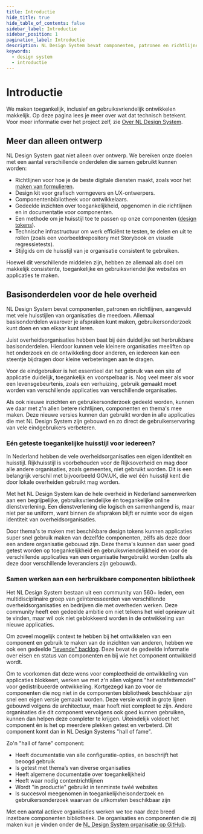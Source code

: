 ```yaml
---
title: Introductie
hide_title: true
hide_table_of_contents: false
sidebar_label: Introductie
sidebar_position: 1
pagination_label: Introductie
description: NL Design System bevat componenten, patronen en richtlijnen, aangevuld met vele huisstijlen van organisaties die meedoen. Allemaal basisonderdelen waarover je afspraken kunt maken, gebruikersonderzoek kunt doen en van elkaar kunt leren.
keywords:
  - design system
  - introductie
---
```


# Introductie

We maken toegankelijk, inclusief en gebruiksvriendelijk ontwikkelen makkelijk. Op deze pagina lees je meer over wat dat technisch betekent. Voor meer informatie over het project zelf, zie [Over NL Design System](/project/over-nlds).

## Meer dan alleen ontwerp

NL Design System gaat niet alleen over ontwerp. We bereiken onze doelen met een aantal verschillende onderdelen die samen gebruikt kunnen worden:

- Richtlijnen voor hoe je de beste digitale diensten maakt, zoals voor het [maken van formulieren](/richtlijnen/formulieren/).
- Design kit voor grafisch vormgevers en UX-ontwerpers.
- Componentenbibliotheek voor ontwikkelaars.
- Gedeelde inzichten over toegankelijkheid, opgenomen in die richtlijnen en in documentatie voor componenten.
- Een methode om je huisstijl toe te passen op onze componenten ([design tokens](/handboek/design-tokens)).
- Technische infrastructuur om werk efficiënt te testen, te delen en uit te rollen (zoals een voorbeeldrepository met Storybook en visuele regressietests).
- Stijlgids om de huisstijl van je organisatie consistent te gebruiken.

Hoewel dit verschillende middelen zijn, hebben ze allemaal als doel om makkelijk consistente, toegankelijke en gebruiksvriendelijke websites en applicaties te maken.

## Basisonderdelen voor de hele overheid

NL Design System bevat componenten, patronen en richtlijnen, aangevuld met vele huisstijlen van organisaties die meedoen. Allemaal basisonderdelen waarover je afspraken kunt maken, gebruikersonderzoek kunt doen en van elkaar kunt leren.

Juist overheidsorganisaties hebben baat bij één duidelijke set herbruikbare basisonderdelen. Hierdoor kunnen vele kleinere organisaties meeliften op het onderzoek en de ontwikkeling door anderen, en iedereen kan een steentje bijdragen door kleine verbeteringen aan te dragen.

Voor de eindgebruiker is het essentieel dat het gebruik van een site of applicatie duidelijk, toegankelijk en voorspelbaar is. Nog veel meer als voor een levensgebeurtenis, zoals een verhuizing, gebruik gemaakt moet worden van verschillende applicaties van verschillende organisaties.

Als ook nieuwe inzichten en gebruikersonderzoek gedeeld worden, kunnen we daar met z'n allen betere richtlijnen, componenten en thema's mee maken. Deze nieuwe versies kunnen dan gebruikt worden in alle applicaties die met NL Design System zijn gebouwd en zo direct de gebruikerservaring van vele eindgebruikers verbeteren.

### Eén geteste toegankelijke huisstijl voor iedereen?

In Nederland hebben de vele overheidsorganisaties een eigen identiteit en huisstijl. Rijkhuisstijl is voorbehouden voor de Rijksoverheid en mag door alle andere organisaties, zoals gemeentes, niet gebruikt worden.
Dit is een belangrijk verschil met bijvoorbeeld GOV.UK, die wel één huisstijl kent die door lokale overheiden gebruikt mag worden.

Met het NL Design System kan de hele overheid in Nederland samenwerken aan een begrijpelijke, gebruiksvriendelijke én toegankelijke online dienstverlening. Een dienstverlening die logisch en samenhangend is, maar niet per se uniform, want binnen de afspraken blijft er ruimte voor de eigen identiteit van overheidsorganisaties.

Door thema's te maken met beschikbare design tokens kunnen applicaties super snel gebruik maken van dezelfde componenten, zélfs als deze door een andere organisatie gebouwd zijn. Deze thema's kunnen dan weer goed getest worden op toegankelijkheid en gebruiksvriendelijkheid en voor de verschillende applicaties van een organisatie hergebruikt worden (zelfs als deze door verschillende leveranciers zijn gebouwd).

### Samen werken aan een herbruikbare componenten bibliotheek

Het NL Design System bestaan uit een community van 560+ leden, een multidisciplinaire groep van geïnteresseerden van verschillende overheidsorganisaties en bedrijven die met overheden werken.
Deze community heeft een gedeelde ambitie om niet telkens het wiel opnieuw uit te vinden, maar wil ook niet geblokkeerd worden in de ontwikkeling van nieuwe applicaties.

Om zoveel mogelijk context te hebben bij het ontwikkelen van een component en gebruik te maken van de inzichten van anderen, hebben we ook een gedeelde ["levende" backlog](http://github.com/nl-design-system/backlog/issues). Deze bevat de gedeelde informatie over eisen en status van componenten en bij wie het component ontwikkeld wordt.

Om te voorkomen dat deze wens voor compleetheid de ontwikkeling van applicaties blokkeert, werken we met z'n allen volgens "het estafettemodel" voor gedistribueerde ontwikkeling.
Kortgezegd kan zo voor de componenten die nog niet in de componenten bibliotheek beschikbaar zijn snel een eigen versie gemaakt worden. Deze versie wordt in grote lijnen gebouwd volgens de architectuur, maar hoeft niet compleet te zijn.
Andere organisaties die dit component vervolgens ook goed kunnen gebruiken, kunnen dan helpen deze completer te krijgen. Uiteindelijk voldoet het component én is het op meerdere plekken getest en verbeterd. Dit component komt dan in NL Design Systems "hall of fame".

Zo'n "hall of fame" component:

- Heeft documentatie van alle configuratie-opties, en beschrijft het beoogd gebruik
- Is getest met thema’s van diverse organisaties
- Heeft algemene documentatie over toegankelijkheid
- Heeft waar nodig contentrichtlijnen
- Wordt "in productie" gebruikt in tenminste twéé websites
- Is succesvol meegenomen in toegankelijkheisonderzoek en gebruikersonderzoek waarvan de uitkomsten beschikbaar zijn

Met een aantal actieve organisaties werken we toe naar deze breed inzetbare componenten bibliotheek. De organisaties en componenten die zij maken kun je vinden onder de [NL Design System organisatie op GitHub](http://github.com/nl-design-system).
